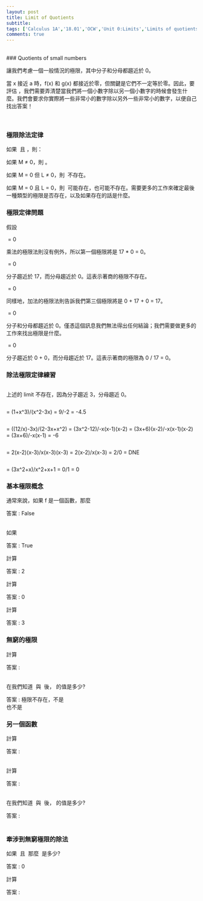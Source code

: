 ```yaml
---
layout: post
title: Limit of Quotients
subtitle: 
tags: ['Calculus 1A','18.01','OCW','Unit 0:Limits','Limits of quotients','Limit Law for Division']
comments: true
---
```

<br/>
### Quotients of small numbers

讓我們考慮一個一般情況的極限<img src="{{ 'assets/img/quotients/quotients-1.png' | relative_url }}" alt="" />，其中分子和分母都趨近於 0。

當 x 接近 a 時，f(x) 和 g(x) 都接近於零，但關鍵是它們不一定等於零。因此，要評估 <img src="{{ 'assets/img/quotients/quotients-1.png' | relative_url }}" alt="" />，我們需要弄清楚當我們將一個小數字除以另一個小數字的時候會發生什麼。我們會要求你實際將一些非常小的數字除以另外一些非常小的數字，以便自己找出答案！

<br/>

### 極限除法定律

如果 <img src="{{ 'assets/img/quotients/6-1.png' | relative_url }}" alt="" /> 且 <img src="{{ 'assets/img/quotients/6-2.png' | relative_url }}" alt="" />，則：

如果 M ≠ 0，則 <img src="{{ 'assets/img/quotients/6-3.png' | relative_url }}" alt="" />。

如果 M = 0 但 L ≠ 0，則 <img src="{{ 'assets/img/quotients/6-4.png' | relative_url }}" alt="" /> 不存在。

如果 M = 0 且 L = 0，則 <img src="{{ 'assets/img/quotients/6-1.png' | relative_url }}" alt="" /> 可能存在，也可能不存在。需要更多的工作來確定最後一種類型的極限是否存在，以及如果存在的話是什麼。
<br/>

### 極限定律問題

假設 <img src="{{ 'assets/img/quotients/7-1.png' | relative_url }}" alt="" />  <br/>

<img src="{{ 'assets/img/quotients/7-2.png' | relative_url }}" alt="" />  = 0 <br class="new">

乘法的極限法則沒有例外，所以第一個極限將是 17 * 0 = 0。
<br/>

<img src="{{ 'assets/img/quotients/7-3.png' | relative_url }}" alt="" />  = 0 <br class="new">

分子趨近於 17，而分母趨近於 0。這表示著商的極限不存在。
<br/>

<img src="{{ 'assets/img/quotients/7-4.png' | relative_url }}" alt="" />  = 0 <br class="new">

同樣地，加法的極限法則告訴我們第三個極限將是 0 + 17 + 0 = 17。
<br/>

<img src="{{ 'assets/img/quotients/7-5.png' | relative_url }}" alt="" />  = 0 <br class="new">

分子和分母都趨近於 0。僅憑這個訊息我們無法得出任何結論；我們需要做更多的工作來找出極限是什麼。
<br/>

<img src="{{ 'assets/img/quotients/7-6.png' | relative_url }}" alt="" />  = 0 <br class="new">

分子趨近於 0 + 0，而分母趨近於 17。這表示著商的極限為 0 / 17 = 0。
<br/>

### 除法極限定律練習

<img src="{{ 'assets/img/quotients/9-1.png' | relative_url }}" alt="" />  <br class="new">

上述的 limit 不存在，因為分子趨近 3，分母趨近 0。
<br/>

<img src="{{ 'assets/img/quotients/9-2.png' | relative_url }}" alt="" />  <br class="new">

= (1+x^3)/(x^2-3x) = 9/-2 = -4.5
<br/>

<img src="{{ 'assets/img/quotients/9-3.png' | relative_url }}" alt="" />  <br class="new">

= ((12/x)-3x)/(2-3x+x^2) = (3x^2-12)/-x(x-1)(x-2) = (3x+6)(x-2)/-x(x-1)(x-2) = (3x+6)/-x(x-1) = -6
<br/>

<img src="{{ 'assets/img/quotients/9-4.png' | relative_url }}" alt="" />  <br class="new">

= 2(x-2)(x-3)/x(x-3)(x-3) = 2(x-2)/x(x-3) = 2/0 = DNE
<br/>

<img src="{{ 'assets/img/quotients/9-5.png' | relative_url }}" alt="" />  <br class="new">

= (3x^2+x)/x^2+x+1 = 0/1 = 0
<br/>

### 基本極限概念

通常來說，如果 f 是一個函數，那麼 <img src="{{ 'assets/img/quotients/10-1.png' | relative_url }}" alt="" />  <br class="new">

答案 : False <br class="new">
<br/>

如果 <img src="{{ 'assets/img/quotients/10-2.png' | relative_url }}" alt="" />  <br class="new">

答案 : True
<br/> 

計算 <img src="{{ 'assets/img/quotients/10-3.png' | relative_url }}" alt="" />  <br class="new">

答案 : 2
<br/>

計算 <img src="{{ 'assets/img/quotients/10-4.png' | relative_url }}" alt="" />  <br class="new">

答案 : 0
<br/>

計算 <img src="{{ 'assets/img/quotients/10-5.png' | relative_url }}" alt="" />  <br class="new">

答案 : 3
<br/>

### 無窮的極限

計算 <img src="{{ 'assets/img/quotients/11-1.png' | relative_url }}" alt="" />  <br class="new">

答案 : <img src="{{ 'assets/img/quotients/11-2.png' | relative_url }}" alt="" />  <br class="new">
<br/>

在我們知道 <img src="{{ 'assets/img/quotients/11-3.png' | relative_url }}" alt="" /> 與 <img src="{{ 'assets/img/quotients/11-4.png' | relative_url }}" alt="" /> 後，<img src="{{ 'assets/img/quotients/11-5.png' | relative_url }}" alt="" /> 的值是多少? <br class="new">

答案 : 極限不存在，不是 <img src="{{ 'assets/img/quotients/11-6.png' | relative_url }}" alt="" />  <br class="new"> 也不是 <img src="{{ 'assets/img/quotients/11-7.png' | relative_url }}" alt="" />
<br/>

### 另一個函數

計算 <img src="{{ 'assets/img/quotients/12-1.png' | relative_url }}" alt="" />  <br class="new">

答案 : <img src="{{ 'assets/img/quotients/12-2.png' | relative_url }}" alt="" />  <br class="new">
<br/>

計算 <img src="{{ 'assets/img/quotients/12-3.png' | relative_url }}" alt="" />  <br class="new">

答案 : <img src="{{ 'assets/img/quotients/12-2.png' | relative_url }}" alt="" />  <br class="new">
<br/>

在我們知道 <img src="{{ 'assets/img/quotients/12-1.png' | relative_url }}" alt="" /> 與 <img src="{{ 'assets/img/quotients/12-3.png' | relative_url }}" alt="" /> 後，<img src="{{ 'assets/img/quotients/12-5.png' | relative_url }}" alt="" /> 的值是多少? <br class="new">

答案 : <img src="{{ 'assets/img/quotients/12-2.png' | relative_url }}" alt="" />  <br class="new">
<br/>

### 牽涉到無窮極限的除法

如果 <img src="{{ 'assets/img/quotients/15-1.png' | relative_url }}" alt="" /> 且 <img src="{{ 'assets/img/quotients/15-2.png' | relative_url }}" alt="" /> 那麼 <img src="{{ 'assets/img/quotients/15-3.png' | relative_url }}" alt="" /> 是多少? <br class="new">

答案 : 0
<br/>

計算 <img src="{{ 'assets/img/quotients/15-4.png' | relative_url }}" alt="" />  <br class="new">

答案 : <img src="{{ 'assets/img/quotients/15-5.png' | relative_url }}" alt="" />  <br class="new">
<br/>

<br/>
<br/>
<br/>
